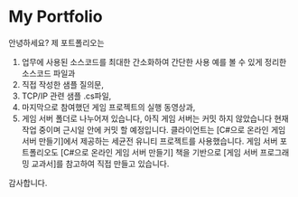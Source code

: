 # My Portfolio

안녕하세요? 
제 포트폴리오는 
1. 업무에 사용된 소스코드를 최대한 간소화하여 간단한 사용 예를 볼 수 있게 정리한 소스코드 파일과
2. 직접 작성한 샘플 질의문,
3. TCP/IP 관련 샘플 .cs파일,
4. 마지막으로 참여했던 게임 프로젝트의 실행 동영상과,
5. 게임 서버 폴더로 나누어져 있습니다, 
아직 게임 서버는 커밋 하지 않았습니다 현재 작업 중이며 근시일 안에 커밋 할 예정입니다.
클라이언트는 [C#으로 온라인 게임 서버 만들기]에서 제공하는 세균전 유니티 프로젝트를 사용했습니다.
게임 서버 포트폴리오도 [C#으로 온라인 게임 서버 만들기] 책을 기반으로 
[게임 서버 프로그래밍 교과서]를 참고하여 직접 만들고 있습니다. 

감사합니다.
